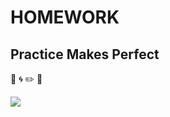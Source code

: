 # HOMEWORK
## Practice Makes Perfect
:snake:
:cyclone:
:pencil2:
:notebook_with_decorative_cover: 

![](https://media.tenor.com/_7r8RXryt3QAAAAC/python-powered.gif)
